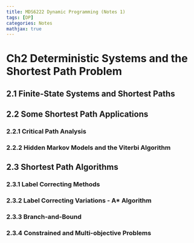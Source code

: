 ```yaml
---
title: MDS6222 Dynamic Programming (Notes 1)
tags: [DP]
categories: Notes
mathjax: true
---
```

# Ch2 Deterministic Systems and the Shortest Path Problem


<!--more-->

## 2.1 Finite-State Systems and Shortest Paths



## 2.2 Some Shortest Path Applications

### 2.2.1 Critical Path Analysis

### 2.2.2 Hidden Markov Models and the Viterbi Algorithm




## 2.3 Shortest Path Algorithms

### 2.3.1 Label Correcting Methods

### 2.3.2 Label Correcting Variations - A* Algorithm

### 2.3.3 Branch-and-Bound

### 2.3.4 Constrained and Multi-objective Problems

